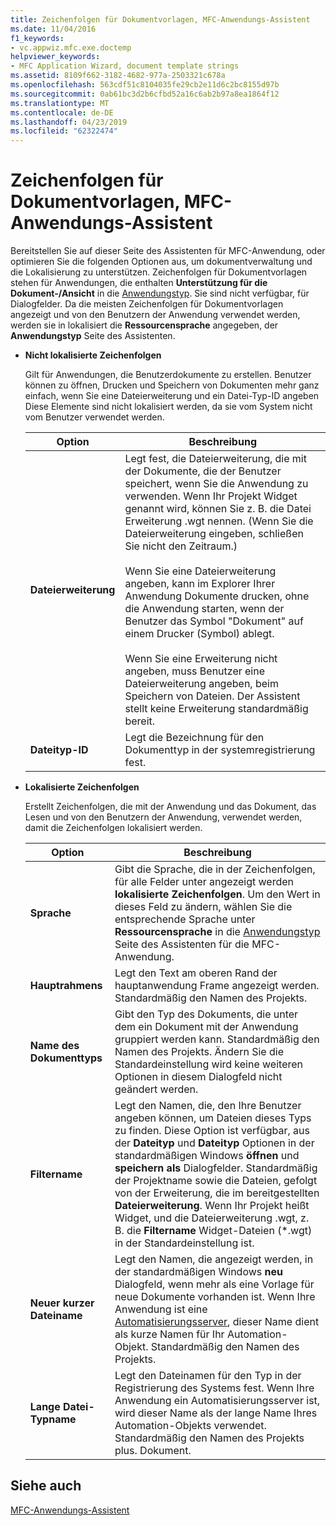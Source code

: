 ```yaml
---
title: Zeichenfolgen für Dokumentvorlagen, MFC-Anwendungs-Assistent
ms.date: 11/04/2016
f1_keywords:
- vc.appwiz.mfc.exe.doctemp
helpviewer_keywords:
- MFC Application Wizard, document template strings
ms.assetid: 8109f662-3182-4682-977a-2503321c678a
ms.openlocfilehash: 563cdf51c8104035fe29cb2e11d6c2bc8155d97b
ms.sourcegitcommit: 0ab61bc3d2b6cfbd52a16c6ab2b97a8ea1864f12
ms.translationtype: MT
ms.contentlocale: de-DE
ms.lasthandoff: 04/23/2019
ms.locfileid: "62322474"
---
```

# <a name="document-template-strings-mfc-application-wizard"></a>Zeichenfolgen für Dokumentvorlagen, MFC-Anwendungs-Assistent

Bereitstellen Sie auf dieser Seite des Assistenten für MFC-Anwendung, oder optimieren Sie die folgenden Optionen aus, um dokumentverwaltung und die Lokalisierung zu unterstützen. Zeichenfolgen für Dokumentvorlagen stehen für Anwendungen, die enthalten **Unterstützung für die Dokument-/Ansicht** in die [Anwendungstyp](../../mfc/reference/application-type-mfc-application-wizard.md). Sie sind nicht verfügbar, für Dialogfelder. Da die meisten Zeichenfolgen für Dokumentvorlagen angezeigt und von den Benutzern der Anwendung verwendet werden, werden sie in lokalisiert die **Ressourcensprache** angegeben, der **Anwendungstyp** Seite des Assistenten.

- **Nicht lokalisierte Zeichenfolgen**

   Gilt für Anwendungen, die Benutzerdokumente zu erstellen. Benutzer können zu öffnen, Drucken und Speichern von Dokumenten mehr ganz einfach, wenn Sie eine Dateierweiterung und ein Datei-Typ-ID angeben Diese Elemente sind nicht lokalisiert werden, da sie vom System nicht vom Benutzer verwendet werden.

   |Option|Beschreibung|
   |------------|-----------------|
   |**Dateierweiterung**|Legt fest, die Dateierweiterung, die mit der Dokumente, die der Benutzer speichert, wenn Sie die Anwendung zu verwenden. Wenn Ihr Projekt Widget genannt wird, können Sie z. B. die Datei Erweiterung .wgt nennen. (Wenn Sie die Dateierweiterung eingeben, schließen Sie nicht den Zeitraum.)<br /><br /> Wenn Sie eine Dateierweiterung angeben, kann im Explorer Ihrer Anwendung Dokumente drucken, ohne die Anwendung starten, wenn der Benutzer das Symbol "Dokument" auf einem Drucker (Symbol) ablegt.<br /><br /> Wenn Sie eine Erweiterung nicht angeben, muss Benutzer eine Dateierweiterung angeben, beim Speichern von Dateien. Der Assistent stellt keine Erweiterung standardmäßig bereit.|
   |**Dateityp-ID**|Legt die Bezeichnung für den Dokumenttyp in der systemregistrierung fest.|

- **Lokalisierte Zeichenfolgen**

   Erstellt Zeichenfolgen, die mit der Anwendung und das Dokument, das Lesen und von den Benutzern der Anwendung, verwendet werden, damit die Zeichenfolgen lokalisiert werden.

   |Option|Beschreibung|
   |------------|-----------------|
   |**Sprache**|Gibt die Sprache, die in der Zeichenfolgen, für alle Felder unter angezeigt werden **lokalisierte Zeichenfolgen**. Um den Wert in dieses Feld zu ändern, wählen Sie die entsprechende Sprache unter **Ressourcensprache** in die [Anwendungstyp](../../mfc/reference/application-type-mfc-application-wizard.md) Seite des Assistenten für die MFC-Anwendung.|
   |**Hauptrahmens**|Legt den Text am oberen Rand der hauptanwendung Frame angezeigt werden. Standardmäßig den Namen des Projekts.|
   |**Name des Dokumenttyps**|Gibt den Typ des Dokuments, die unter dem ein Dokument mit der Anwendung gruppiert werden kann. Standardmäßig den Namen des Projekts. Ändern Sie die Standardeinstellung wird keine weiteren Optionen in diesem Dialogfeld nicht geändert werden.|
   |**Filtername**|Legt den Namen, die, den Ihre Benutzer angeben können, um Dateien dieses Typs zu finden. Diese Option ist verfügbar, aus der **Dateityp** und **Dateityp** Optionen in der standardmäßigen Windows **öffnen** und **speichern als** Dialogfelder. Standardmäßig der Projektname sowie die Dateien, gefolgt von der Erweiterung, die im bereitgestellten **Dateierweiterung**. Wenn Ihr Projekt heißt Widget, und die Dateierweiterung .wgt, z. B. die **Filtername** Widget-Dateien (*.wgt) in der Standardeinstellung ist.|
   |**Neuer kurzer Dateiname**|Legt den Namen, die angezeigt werden, in der standardmäßigen Windows **neu** Dialogfeld, wenn mehr als eine Vorlage für neue Dokumente vorhanden ist. Wenn Ihre Anwendung ist eine [Automatisierungsserver](../../mfc/automation-servers.md), dieser Name dient als kurze Namen für Ihr Automation-Objekt. Standardmäßig den Namen des Projekts.|
   |**Lange Datei-Typname**|Legt den Dateinamen für den Typ in der Registrierung des Systems fest. Wenn Ihre Anwendung ein Automatisierungsserver ist, wird dieser Name als der lange Name Ihres Automation-Objekts verwendet. Standardmäßig den Namen des Projekts plus. Dokument.|

## <a name="see-also"></a>Siehe auch

[MFC-Anwendungs-Assistent](../../mfc/reference/mfc-application-wizard.md)
